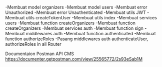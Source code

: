 -Membuat model organizers
-Membuat model users
-Membuat error Unauthorized
-Membuat error Unauthenticated
-Membuat utils JWT
-Membuat utils createTokenUser
-Membuat utils index
-Membuat services users
  -Membuat function createOrganizers
  -Membuat function createOrganizers
-Membuat services auth
  -Membuat function sign
-Membuat middlewares auth
  -Membuat function authenticated
  -Membuat function authorizeRoles
-Pasang middlewares auth authenticateUser, authorizeRoles in all Router

Documentaion Postman API CMS
https://documenter.getpostman.com/view/25565772/2s93eSab1M
